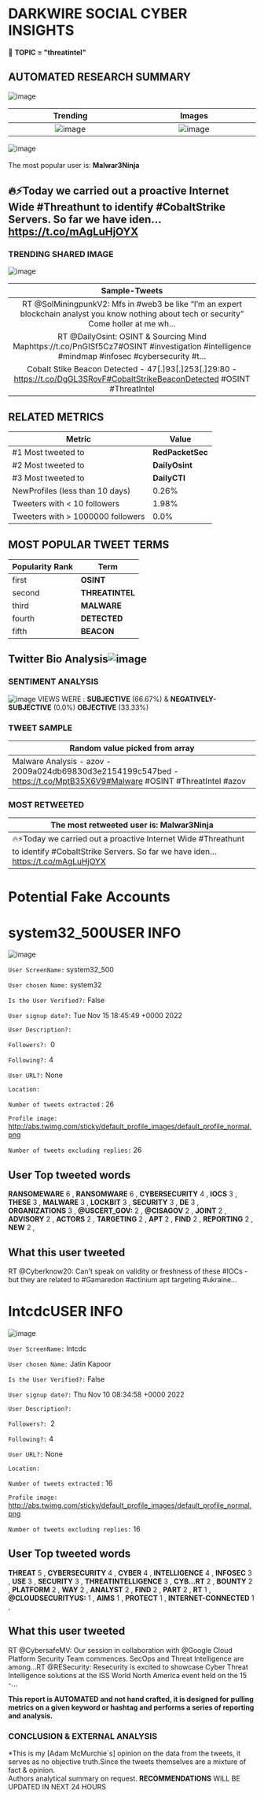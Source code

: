 # DARKWIRE SOCIAL CYBER INSIGHTS 
&#x1F34E; **TOPIC = "threatintel"**

## AUTOMATED RESEARCH SUMMARY
  ![image](darkLogo.png)   

|  Trending  |   Images | 
:-------------------------:|:-------------------------:
|  ![image](assets/threatintel/imageFile1.jpg)     <img width=200/> | ![image](assets/threatintel/imageFile2.jpg) <img width=200/> |   
 
 
![image](assets/threatintel/TWEETS.png)
<br></br>
The most popular user is: **Malwar3Ninja**  
 

## 🔥⚡Today we carried out a proactive Internet Wide #Threathunt to identify #CobaltStrike Servers. So far we have iden… https://t.co/mAgLuHjOYX 

  




### TRENDING SHARED IMAGE

![image](assets/threatintel/twitterPostedImage.png)



|                **Sample-Tweets**        |
| :-------------: |
| RT @SolMiningpunkV2: Mfs in #web3 be like “I’m an expert blockchain analyst you know nothing about tech or security” Come holler at me wh… |
| RT @DailyOsint: OSINT &amp; Sourcing Mind Maphttps://t.co/PnGISf5Cz7#OSINT #investigation #intelligence #mindmap #infosec #cybersecurity #t… |
| Cobalt Stike Beacon Detected - 47[.]93[.]253[.]29:80 - https://t.co/DgGL3SRovF#CobaltStrikeBeaconDetected #OSINT #ThreatIntel |

## RELATED METRICS<br>
| Metric | Value |
| ------------- | ------------- |
| #1 Most tweeted to  | **RedPacketSec** |
| #2 Most tweeted to  | **DailyOsint** |
| #3 Most tweeted to  | **DailyCTI** |
| NewProfiles (less than 10 days) | 0.26%  |
| Tweeters with < 10 followers  | 1.98%|
| Tweeters with > 1000000 followers  | 0.0%  |



## MOST POPULAR TWEET TERMS 


| Popularity Rank  | Term |
| ------------- | ------------- |
| first  | **OSINT**  |
| second  | **THREATINTEL**  |
| third  | **MALWARE** |
| fourth  | **DETECTED**  |
| fifth  | **BEACON**  |


## Twitter Bio Analysis![image](assets/threatintel/BIO.png)
### SENTIMENT ANALYSIS
![image](assets/threatintel/sentiment.png)
VIEWS WERE : **SUBJECTIVE**  (66.67%) & **NEGATIVELY-SUBJECTIVE** (0.0%) **OBJECTIVE** (33.33%)

### TWEET SAMPLE 
| Random value picked from array |
| ------------- |
|Malware Analysis - azov - 2009a024db69830d3e2154199c547bed - https://t.co/MptB35X6V9#Malware #OSINT #ThreatIntel  #azov |

### MOST RETWEETED 

| The most retweeted user is: **Malwar3Ninja**  |
| ------------- |
| 🔥⚡Today we carried out a proactive Internet Wide #Threathunt to identify #CobaltStrike Servers. So far we have iden… https://t.co/mAgLuHjOYX |

# Potential Fake Accounts
 
# system32_500USER INFO
![image](http://abs.twimg.com/sticky/default_profile_images/default_profile_normal.png)
 
`User ScreenName:` system32_500 
 
`User chosen Name:` system32 
 
`Is the User Verified?:` False 
 
`User signup date?:` Tue Nov 15 18:45:49 +0000 2022 
 
`User Description?:`  
 
`Followers?: `0 
 
`Following?:` 4 
 
`User URL?:` None 
 
`Location:`  
 
`Number of tweets extracted`  : 26 
 
`Profile image:` http://abs.twimg.com/sticky/default_profile_images/default_profile_normal.png 
 
`Number of tweets excluding replies:` 26 
 

 

 
## User Top tweeted words 
 
**RANSOMEWARE** 6 , **RANSOMWARE** 6 , **CYBERSECURITY** 4 , **IOCS** 3 , **THESE** 3 , **MALWARE** 3 , **LOCKBIT** 3 , **SECURITY** 3 , **DE** 3 , **ORGANIZATIONS** 3 , **@USCERT_GOV:** 2 , **@CISAGOV** 2 , **JOINT** 2 , **ADVISORY** 2 , **ACTORS** 2 , **TARGETING** 2 , **APT** 2 , **FIND** 2 , **REPORTING** 2 , **NEW** 2 , 
 
## What this user tweeted
 
RT @Cyberknow20: Can't speak on validity or freshness of these #IOCs  - but they are related to #Gamaredon #actinium apt targeting #ukraine…
 
# lntcdcUSER INFO
![image](http://abs.twimg.com/sticky/default_profile_images/default_profile_normal.png)
 
`User ScreenName:` lntcdc 
 
`User chosen Name:` Jatin Kapoor 
 
`Is the User Verified?:` False 
 
`User signup date?:` Thu Nov 10 08:34:58 +0000 2022 
 
`User Description?:`  
 
`Followers?: `2 
 
`Following?:` 4 
 
`User URL?:` None 
 
`Location:`  
 
`Number of tweets extracted`  : 16 
 
`Profile image:` http://abs.twimg.com/sticky/default_profile_images/default_profile_normal.png 
 
`Number of tweets excluding replies:` 16 
 

 

 
## User Top tweeted words 
 
**THREAT** 5 , **CYBERSECURITY** 4 , **CYBER** 4 , **INTELLIGENCE** 4 , **INFOSEC** 3 , **USE** 3 , **SECURITY** 3 , **THREATINTELLIGENCE** 3 , **CYB…RT** 2 , **BOUNTY** 2 , **PLATFORM** 2 , **WAY** 2 , **ANALYST** 2 , **FIND** 2 , **PART** 2 , **RT** 1 , **@CLOUDSECURITYUS:** 1 , **AIMS** 1 , **PROTECT** 1 , **INTERNET-CONNECTED** 1 , 
 
## What this user tweeted
 
RT @CybersafeMV: Our session in collaboration with @Google Cloud Platform Security Team commences. SecOps and Threat Intelligence are among…RT @RESecurity: Resecurity is excited to showcase Cyber Threat Intelligence solutions at the ISS World North America event held on the 15 -…
 

<b> This report is AUTOMATED and not hand crafted, it is designed for pulling metrics on a given keyword or hashtag and performs a series of reporting and analysis.</b>  
### CONCLUSION & EXTERNAL ANALYSIS

*This is my [Adam McMurchie`s] opinion on the data from the tweets, it serves as no objective truth.Since the tweets themselves are a mixture of fact & opinion.<br>
Authors analytical summary on request.
**RECOMMENDATIONS** WILL BE UPDATED IN NEXT  24 HOURS <br>